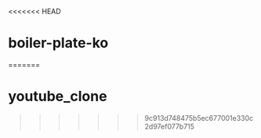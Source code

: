 <<<<<<< HEAD
# boiler-plate-ko
=======
# youtube_clone
>>>>>>> 9c913d748475b5ec677001e330c2d97ef077b715
